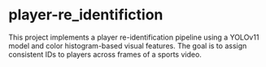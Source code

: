 # player-re_identifiction
This project implements a player re-identification pipeline using a YOLOv11 model and color histogram-based visual features. The goal is to assign consistent IDs to players across frames of a sports video.
